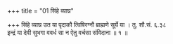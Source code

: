 +++
title = "01 सिंहे व्याघ्र"

+++
सिंहे व्याघ्र उत या पृदाकौ त्विषिरग्नौ ब्राह्मणे सूर्ये या । तु. शौ.सं. ६.३८  
इन्द्रं या देवी सुभगा ववर्ध सा न ऐतु वर्चसा संविदाना ॥ १ ॥